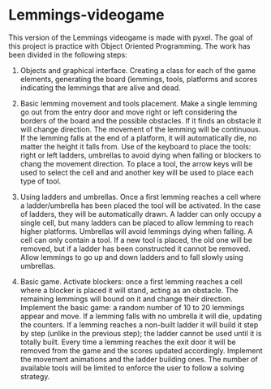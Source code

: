 # Lemmings-videogame

This version of the Lemmings videogame is made with pyxel. The goal of this project is practice with Object Oriented Programming.
The work has been divided in the following steps:

  1) Objects and graphical interface. Creating a class for each of the game elements, generating the board (lemmings, tools, platforms and scores indicating the lemmings that are alive
and dead.

  2) Basic lemming movement and tools placement. Make a single lemming go out from the entry door and move right or left considering the borders of the board and the possible obstacles. If it finds an obstacle it will change direction. The movement of the lemming will be continuous. If the lemming falls at the end of a platform, it will automatically die, no matter the height it falls from. Use of the keyboard to place the tools: right or left ladders,
umbrellas to avoid dying when falling or blockers to chang the movement direction. To place a tool, the arrow keys will be used to select the cell and and
another key will be used to place each type of tool. 

  3) Using ladders and umbrellas. Once a first lemming reaches a cell where a ladder/umbrella has been placed the tool will be activated. In the case of ladders, they will be automatically drawn. A ladder can only occupy a single cell, but many ladders can be placed to allow lemming to reach higher platforms. Umbrellas will avoid lemmings dying when falling. A cell can only contain a tool. If a new tool is placed, the old one will be removed, but if a ladder has been constructed it cannot be removed. Allow lemmings to go up and down ladders and to fall slowly using umbrellas.
  
  4) Basic game. Activate blockers: once a first lemming reaches a cell where a blocker is placed it will stand, acting as an obstacle. The remaining lemmings will bound on it and change their direction. Implement the basic game: a random number of 10 to 20 lemmings appear and move. If a lemming falls with no umbrella it will die, updating the counters. If a lemming reaches a non-built ladder it will build it step by step (unlike in the previous step); the ladder cannot be used until it is totally built. Every time a lemming reaches the exit door it will be removed from the
game and the scores updated accordingly. Implement the movement animations and the ladder building ones. The number of available tools will be limited to enforce the user to follow a solving strategy.
